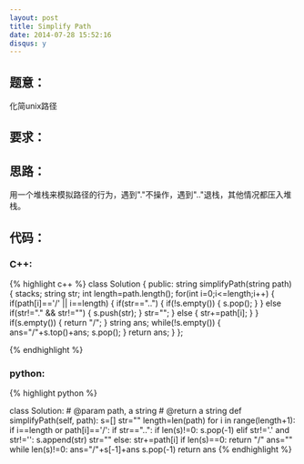 ```yaml
---
layout: post
title: Simplify Path
date: 2014-07-28 15:52:16
disqus: y
---
```


## 题意：
化简unix路径

## 要求：


## 思路：
用一个堆栈来模拟路径的行为，遇到"."不操作，遇到".."退栈，其他情况都压入堆栈。

## 代码：

### C++:

{% highlight c++ %}
class Solution {
public:
    string simplifyPath(string path) {
        stack<string>s;
        string str;
        int length=path.length();
        for(int i=0;i<=length;i++)
        {
            if(path[i]=='/' || i==length)
            {
                if(str=="..")
                {
                    if(!s.empty())
                    {
                        s.pop();
                    }
                }
                else if(str!="." && str!="")
                {
                    s.push(str);
                }
                str="";
            }
            else
            {
                str+=path[i];
            }
        }
        if(s.empty())
        {
            return "/";
        }
        string ans;
        while(!s.empty())
        {
            ans="/"+s.top()+ans;
            s.pop();
        }
        return ans;
    }
};


 {% endhighlight %}
### python:

{% highlight python %}

class Solution:
    # @param path, a string
    # @return a string
    def simplifyPath(self, path):
        s=[]
        str=""
        length=len(path)
        for i in range(length+1):
            if i==length or path[i]=='/':
                if str=="..":
                    if len(s)!=0:
                        s.pop(-1)
                elif str!='.' and str!='':
                    s.append(str)
                str=""
            else:
                str+=path[i]
        if len(s)==0:
            return "/"
        ans=""
        while len(s)!=0:
            ans="/"+s[-1]+ans
            s.pop(-1)
        return ans
 {% endhighlight %}
